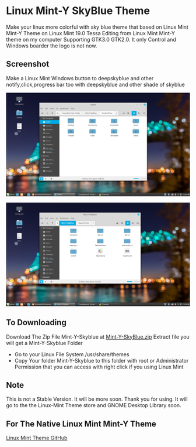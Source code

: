 # Linux Mint-Y SkyBlue Theme
Make your linux more colorful with sky blue theme that based on Linux Mint Mint-Y Theme on Linux Mint 19.0 Tessa
Editing from Linux Mint Mint-Y theme on my computer Supporting GTK3.0 GTK2.0. It only Control and Windows boarder the logo is not now.

## Screenshot
Make a Linux Mint Windows button to deepskyblue and other notify,click,progress bar too
with deepskyblue and other shade of skyblue


![Screenshot1](ReadmePhoto/Wallpaper.png)

![Screenshot2](ReadmePhoto/Screenshot2.png)

## To Downloading
Download The Zip File Mint-Y-Skyblue at [Mint-Y-SkyBlue.zip](Mint-Y-SkyBlue.zip)
Extract file you will get a Mint-Y-Skyblue Folder 

* Go to your Linux File System /usr/share/themes
* Copy Your folder Mint-Y-Skyblue to this folder with root or Administrator Permission that you can access with right click if you using Linux Mint

## Note
This is not a Stable Version. It will be more soon. Thank you for using. It will go to the the Linux-Mint Theme store and GNOME Desktop Library soon.

## For The Native Linux Mint Mint-Y Theme
[Linux Mint Theme GitHub](https://github.com/linuxmint/mint-themes)
